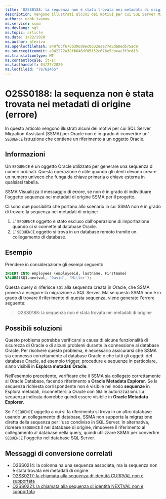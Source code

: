 ```yaml
---
title: 'O2SS0188: la sequenza non è stata trovata nei metadati di origine (errore)'
description: Vengono illustrati alcuni dei motivi per cui SQL Server Migration Assistant (SSMA) per Oracle non è in grado di convertire un'istruzione che contiene un riferimento a un oggetto sequenza Oracle.
authors: nahk-ivanov
ms.service: ssma
ms.devlang: sql
ms.topic: article
ms.date: 1/22/2020
ms.author: alexiva
ms.openlocfilehash: 840f0cf675b396d9ec0302eae77e5da8edb75ad9
ms.sourcegitcommit: e042272a38fb646df05152c676e5cbeae3f9cd13
ms.translationtype: MT
ms.contentlocale: it-IT
ms.lasthandoff: 04/27/2020
ms.locfileid: "76762465"
---
```

# <a name="o2ss0188-sequence-not-found-in-source-metadata-error"></a>O2SS0188: la sequenza non è stata trovata nei metadati di origine (errore)

In questo articolo vengono illustrati alcuni dei motivi per cui SQL Server Migration Assistant (SSMA) per Oracle non è in grado di convertire un' `SEQUENCE` istruzione che contiene un riferimento a un oggetto Oracle.

## <a name="background"></a>Informazioni

Un `SEQUENCE` è un oggetto Oracle utilizzato per generare una sequenza di numeri ordinati. Questa operazione è utile quando gli utenti devono creare un numero univoco che funga da chiave primaria o chiave esterna in qualsiasi tabella.

SSMA Visualizza il messaggio di errore, se non è in grado di individuare l'oggetto sequenza nei metadati di origine SSMA per il progetto.

Ci sono due possibilità che portano allo scenario in cui SSMA non è in grado di trovare la sequenza nei metadati di origine:

1. L' `SEQUENCE` oggetto è stato escluso dall'operazione di importazione quando ci si connette al database Oracle.
2. L' `SEQUENCE` oggetto si trova in un database remoto tramite un collegamento di database.

## <a name="example"></a>Esempio

Prendere in considerazione gli esempi seguenti:

```sql
INSERT INTO employees (employeeid, lastname, Firstname)
VALUES(SQ1.nextval, 'David', 'Miller');
```

Questa query si riferisce `SQ1` alla sequenza creata in Oracle, che SSMA proverà a eseguire la migrazione a SQL Server. Ma se questo SSMA non è in grado di trovare il riferimento di questa sequenza, viene generato l'errore seguente:

> O2SS0188: la sequenza non è stata trovata nei metadati di origine

## <a name="possible-remedies"></a>Possibili soluzioni

Questo problema potrebbe verificarsi a causa di alcune funzionalità di sicurezza di Oracle o di alcuni problemi durante la connessione al database Oracle. Per risolvere questo problema, è necessario assicurarsi che SSMA sia connesso correttamente al database Oracle e che tutti gli oggetti del database Oracle, ad esempio trigger, procedure e sequenze in particolare, siano visibili in **Esplora metadati Oracle**.

Nell'esempio precedente, verificare che il SSMA sia collegato correttamente al Oracle Database, facendo riferimento a **Oracle Metadata Explorer**. Se la sequenza richiesta corrispondente non è visibile nel nodo **sequenze** in Esplora metadati, riconnettersi a Oracle con `DBA` le autorizzazioni. La sequenza indicata dovrebbe quindi essere visibile in **Oracle Metadata Explorer**.

Se l' `SEQUENCE` oggetto a cui si fa riferimento si trova in un altro database usando un collegamento di database, SSMA non supporta la migrazione diretta della sequenza per l'uso condiviso in SQL Server. In alternativa, ricreare `SEQUENCE` il nel database di origine, rimuovere il riferimento al collegamento al database nella query, quindi utilizzare SSMA per convertire `SEQUENCE` l'oggetto nel database SQL Server.

## <a name="related-conversion-messages"></a>Messaggi di conversione correlati

* O2SS0214: la colonna ha una sequenza associata, ma la sequenza non è stata trovata nei metadati di origine
* [O2SS0217: la chiamata alla sequenza di identità CURRVAL non è supportata](o2ss0217.md)
* [O2SS0221: la chiamata alla sequenza di identità NEXTVAL non è supportata](o2ss0221.md)
